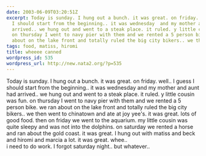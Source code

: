 ```yaml
---
date: 2003-06-09T03:20:51Z
excerpt: Today is sunday. I hung out a bunch. it was great. on friday. well.. I guess
  I should start from the beginning.. it was wednesday  and my mother and aunt had
  arrived.. we hung out and went to a steak place. it ruled. y little cousin was fun.
  on thursday I went to navy pier with them and we rented a 5 person bike. we ran
  about on the lake front and totally ruled the big city bikers.. we then went ...
tags: food, matiss, hiromi
title: wheeee canned
wordpress_id: 535
wordpress_url: http://new.nata2.org/?p=535
---
```


Today is sunday. I hung out a bunch. it was great. on friday. well.. I guess I should start from the beginning.. it was wednesday  and my mother and aunt had arrived.. we hung out and went to a steak place. it ruled. y little cousin was fun. on thursday I went to navy pier with them and we rented a 5 person bike. we ran about on the lake front and totally ruled the big city bikers.. we then went to chinatown and ate at joy yee's. it was great. lots of good food. then on friday we went to the aquarium. my little cousin was quite sleepy and was not into the dolphins. on saturday we rented a horse and ran about the gold coast. it was great. I hung out with matiss and beck and hiromi and marcia a lot. it was great. whee.. <br/>i need to do work. I forgot saturday night.. but whatever..  
